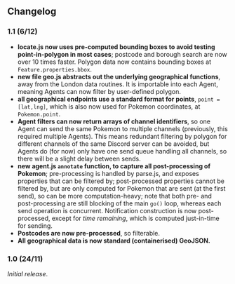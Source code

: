 ## Changelog

### 1.1 (6/12)
- **locate.js now uses pre-computed bounding boxes to avoid testing point-in-polygon in most cases**; postcode and borough search are now over 10 times faster. Polygon data now contains bounding boxes at `Feature.properties.bbox`.
- **new file geo.js abstracts out the underlying geographical functions**, away from the London data routines. It is importable into each Agent, meaning Agents can now filter by user-defined polygon.
- **all geographical endpoints use a standard format for points**, `point = [lat,lng]`, which is also now used for Pokemon coordinates, at `Pokemon.point`.
- **Agent filters can now return arrays of channel identifiers**, so one Agent can send the same Pokemon to multiple channels (previously, this required multiple Agents). This means redundant filtering by polygon for different channels of the same Discord server can be avoided, but Agents do (for now) only have one send queue handling all channels, so there will be a slight delay between sends.
- **new agent.js `annotate` function, to capture all post-processing of Pokemon**; pre-processing is handled by parse.js, and exposes properties that can be filtered by; post-processed properties cannot be filtered by, but are only computed for Pokemon that are sent (at the first send), so can be more computation-heavy; note that both pre- and post-processing are still blocking of the main `go()` loop, whereas each send operation is concurrent. Notification construction is now post-processed, except for *time remaining*, which is computed just-in-time for sending.
- **Postcodes are now pre-processed**, so filterable.
- **All geographical data is now standard (containerised) GeoJSON.**

### 1.0 (24/11)
*Initial release*.